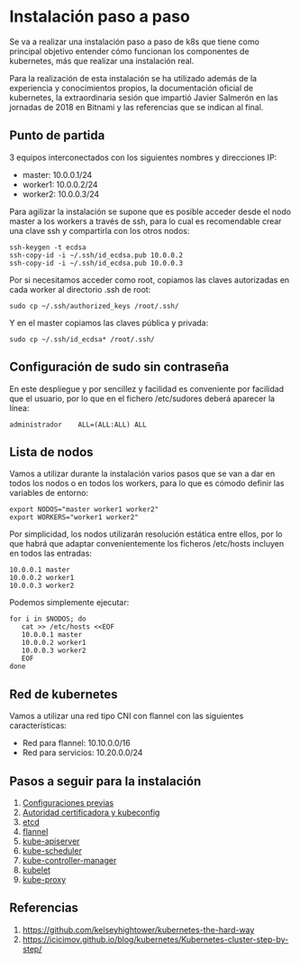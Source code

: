 # Instalación paso a paso

Se va a realizar una instalación paso a paso de k8s que tiene como
principal objetivo entender cómo funcionan los componentes de
kubernetes, más que realizar una instalación real.

Para la realización de esta instalación se ha utilizado además de la
experiencia y conocimientos propios, la documentación oficial de
kubernetes, la extraordinaria sesión que impartió Javier Salmerón en
las jornadas de 2018 en Bitnami y las referencias que se indican al
final.

## Punto de partida

3 equipos interconectados con los siguientes nombres y direcciones IP:

* master: 10.0.0.1/24
* worker1: 10.0.0.2/24
* worker2: 10.0.0.3/24

Para agilizar la instalación se supone que es posible acceder desde el
nodo master a los workers a través de ssh, para lo cual es
recomendable crear una clave ssh y compartirla con los otros nodos:

    ssh-keygen -t ecdsa
	ssh-copy-id -i ~/.ssh/id_ecdsa.pub 10.0.0.2
	ssh-copy-id -i ~/.ssh/id_ecdsa.pub 10.0.0.3

Por si necesitamos acceder como root, copiamos las claves autorizadas
en cada worker al directorio .ssh de root:

    sudo cp ~/.ssh/authorized_keys /root/.ssh/
	
Y en el master copiamos las claves pública y privada:

    sudo cp ~/.ssh/id_ecdsa* /root/.ssh/
	
## Configuración de sudo sin contraseña

En este despliegue y por sencillez y facilidad es conveniente por
facilidad que el usuario, por lo que en el fichero /etc/sudores deberá
aparecer la línea:

    administrador    ALL=(ALL:ALL) ALL

## Lista de nodos

Vamos a utilizar durante la instalación varios pasos que se van a dar
en todos los nodos o en todos los workers, para lo que es cómodo
definir las variables de entorno:

    export NODOS="master worker1 worker2"
	export WORKERS="worker1 worker2"

Por simplicidad, los nodos utilizarán resolución estática entre ellos,
por lo que habrá que adaptar convenientemente los ficheros /etc/hosts
incluyen en todos las entradas:

    10.0.0.1 master
	10.0.0.2 worker1
	10.0.0.3 worker2

Podemos simplemente ejecutar:

    for i in $NODOS; do
	   cat >> /etc/hosts <<EOF
	   10.0.0.1 master
	   10.0.0.2 worker1
	   10.0.0.3 worker2
	   EOF
    done
    
## Red de kubernetes

Vamos a utilizar una red tipo CNI con flannel con las siguientes
características:

* Red para flannel: 10.10.0.0/16
* Red para servicios: 10.20.0.0/24

## Pasos a seguir para la instalación

1. [Configuraciones previas](previas.md)
1. [Autoridad certificadora y kubeconfig](ca.md)
1. [etcd](etcd.md)
1. [flannel](flannel.md)
1. [kube-apiserver](kube-apiserver.md)
1. [kube-scheduler](kube-scheduler.md)
1. [kube-controller-manager](kube-controller-manager.md)
1. [kubelet](kubelet.md)
1. [kube-proxy](kube-proxy.md)

## Referencias

1. https://github.com/kelseyhightower/kubernetes-the-hard-way
1. https://icicimov.github.io/blog/kubernetes/Kubernetes-cluster-step-by-step/

